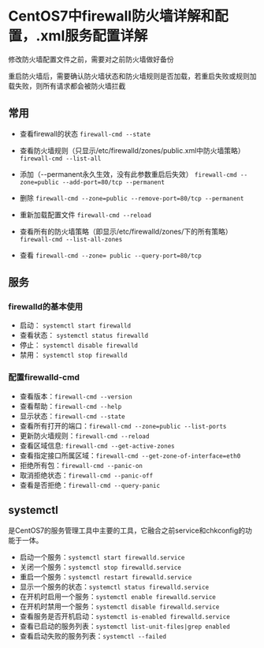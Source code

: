 # CentOS7中firewall防火墙详解和配置，.xml服务配置详解

修改防火墙配置文件之前，需要对之前防火墙做好备份

重启防火墙后，需要确认防火墙状态和防火墙规则是否加载，若重启失败或规则加载失败，则所有请求都会被防火墙拦截

## 常用

+ 查看firewall的状态
`firewall-cmd --state`

+ 查看防火墙规则（只显示/etc/firewalld/zones/public.xml中防火墙策略）
`firewall-cmd --list-all`

+ 添加（--permanent永久生效，没有此参数重启后失效）
`firewall-cmd --zone=public --add-port=80/tcp --permanent`

+ 删除
`firewall-cmd --zone=public --remove-port=80/tcp --permanent`

+ 重新加载配置文件
`firewall-cmd --reload`

+ 查看所有的防火墙策略（即显示/etc/firewalld/zones/下的所有策略）
`firewall-cmd --list-all-zones`

+ 查看
`firewall-cmd --zone= public --query-port=80/tcp`

## 服务

### firewalld的基本使用
+ 启动：
`systemctl start firewalld`
+ 查看状态：
`systemctl status firewalld`
+ 停止：
`systemctl disable firewalld`
+ 禁用：
`systemctl stop firewalld`

### 配置firewalld-cmd

+ 查看版本：`firewall-cmd --version`
+ 查看帮助：`firewall-cmd --help`
+ 显示状态：`firewall-cmd --state`
+ 查看所有打开的端口：`firewall-cmd --zone=public --list-ports`
+ 更新防火墙规则：`firewall-cmd --reload`
+ 查看区域信息: `firewall-cmd --get-active-zones`
+ 查看指定接口所属区域：`firewall-cmd --get-zone-of-interface=eth0`
+ 拒绝所有包：`firewall-cmd --panic-on`
+ 取消拒绝状态：`firewall-cmd --panic-off`
+ 查看是否拒绝：`firewall-cmd --query-panic`

## systemctl

是CentOS7的服务管理工具中主要的工具，它融合之前service和chkconfig的功能于一体。

+ 启动一个服务：`systemctl start firewalld.service`
+ 关闭一个服务：`systemctl stop firewalld.service`
+ 重启一个服务：`systemctl restart firewalld.service`
+ 显示一个服务的状态：`systemctl status firewalld.service`
+ 在开机时启用一个服务：`systemctl enable firewalld.service`
+ 在开机时禁用一个服务：`systemctl disable firewalld.service`
+ 查看服务是否开机启动：`systemctl is-enabled firewalld.service`
+ 查看已启动的服务列表：`systemctl list-unit-files|grep enabled`
+ 查看启动失败的服务列表：`systemctl --failed`
